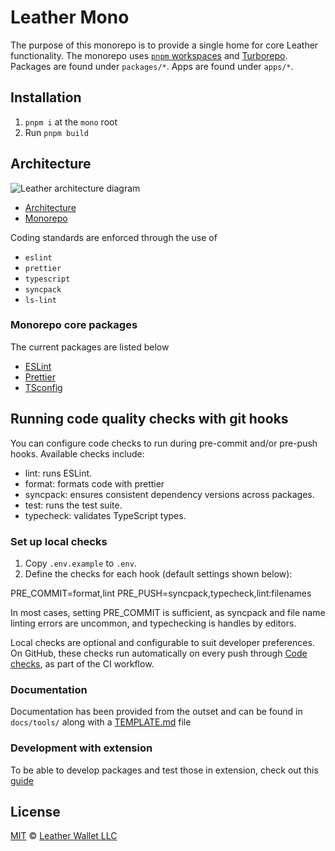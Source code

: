 # Leather Mono

The purpose of this monorepo is to provide a single home for core Leather functionality. The monorepo uses [`pnpm` workspaces](https://pnpm.io/workspaces) and [Turborepo](https://turbo.build/repo/docs). Packages are found under `packages/*`. Apps are found under `apps/*`.

## Installation

1. `pnpm i` at the `mono` root
2. Run `pnpm build`

## Architecture

![Leather architecture diagram](https://raw.githubusercontent.com/leather-io/mono/refs/heads/architecture/leather-architecture.svg)

- [Architecture](docs/core/ARCHITECTURE.md)
- [Monorepo](docs/core/MONOREPO.md)

Coding standards are enforced through the use of

- `eslint`
- `prettier`
- `typescript`
- `syncpack`
- `ls-lint`

### Monorepo core packages

The current packages are listed below

- [ESLint](packages/eslint-config/README.md)
- [Prettier](packages/prettier-config/README.md)
- [TSconfig](packages/tsconfig-config/README.md)

## Running code quality checks with git hooks

You can configure code checks to run during pre-commit and/or pre-push hooks. Available checks 
include:

- lint: runs ESLint.
- format: formats code with prettier
- syncpack: ensures consistent dependency versions across packages.
- test: runs the test suite.
- typecheck: validates TypeScript types.

### Set up local checks

1. Copy `.env.example` to `.env`.
2. Define the checks for each hook (default settings shown below):

PRE_COMMIT=format,lint
PRE_PUSH=syncpack,typecheck,lint:filenames

In most cases, setting PRE_COMMIT is sufficient, as syncpack and file name linting errors are
uncommon, and typechecking is handles by editors.

Local checks are optional and configurable to suit developer preferences. On GitHub, these 
checks run automatically on every push through [Code checks](.github/workflows/code-checks.yml), as part of the CI workflow.

### Documentation

Documentation has been provided from the outset and can be found in `docs/tools/` along with a [TEMPLATE.md](docs/core/TEMPLATE.md) file

### Development with extension

To be able to develop packages and test those in extension, check out this [guide](docs/extension-development.md)

## License

[MIT](LICENSE) © [Leather Wallet LLC](https://github.com/leather-io/mono)
